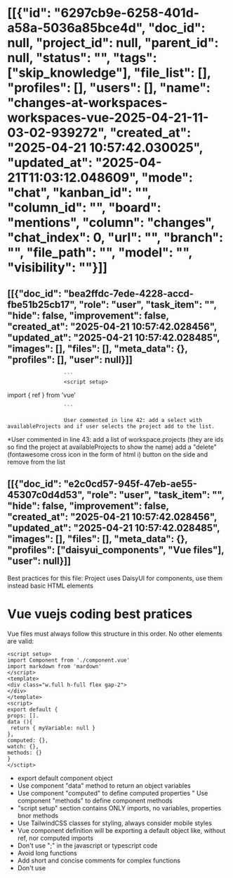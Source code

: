 # [[{"id": "6297cb9e-6258-401d-a58a-5036a85bce4d", "doc_id": null, "project_id": null, "parent_id": null, "status": "", "tags": ["skip_knowledge"], "file_list": [], "profiles": [], "users": [], "name": "changes-at-workspaces-workspaces-vue-2025-04-21-11-03-02-939272", "created_at": "2025-04-21 10:57:42.030025", "updated_at": "2025-04-21T11:03:12.048609", "mode": "chat", "kanban_id": "", "column_id": "", "board": "mentions", "column": "changes", "chat_index": 0, "url": "", "branch": "", "file_path": "", "model": "", "visibility": ""}]]
## [[{"doc_id": "bea2ffdc-7ede-4228-accd-fbe51b25cb17", "role": "user", "task_item": "", "hide": false, "improvement": false, "created_at": "2025-04-21 10:57:42.028456", "updated_at": "2025-04-21 10:57:42.028485", "images": [], "files": [], "meta_data": {}, "profiles": [], "user": null}]]

                      ```
                      <script setup>
import { ref } from 'vue'
</script>

<template>
  <div class="grid grid-cols-1 md:grid-cols-3 gap-4 p-4">
    <div v-for="workspace in workspaces" :key="workspace.id" class="card bg-base-100">
      <div class="card-body">
        <h2 class="card-title">{{ workspace.name }}</h2>

        <div class="flex justify-end mt-4">
          <button class="btn btn-primary mr-2" @click="editWorkspace(workspace)">Edit</button>
          <button class="btn btn-error" @click="deleteWorkspace(workspace.id)">Delete</button>
        </div>
      </div>
    </div>

    <div class="card bg-base-100">
      <div class="card-body flex justify-center items-center">
        <button class="btn btn-success" @click="addWorkspace">Add Workspace</button>
      </div>
    </div>

    <modal close="true" @close="showModal = false" v-if="showModal">
      <div class="p-4">
        <div>
          <div class="form-control">
            <label class="label">
              <span class="label-text">Workspace Name</span>
            </label>
            <input v-model="selectedWorkspace.name" type="text" placeholder="Workspace Name" class="input input-bordered w-full max-w-xs" required />
          </div>
          <div class="form-control mt-4">
            <label class="label">
              <span class="label-text">Description</span>
            </label>
            <textarea v-model="selectedWorkspace.description" placeholder="Workspace Description" class="textarea textarea-bordered w-full max-w-xs" required></textarea>
          </div>
          <div class="form-control mt-4">
            <label class="label">
              <span class="label-text">Associated Projects</span>
            </label>
            @codx-ok, please-wait...: add a select with availableProjects and if user selects the project add to the list.
            @codx-ok, please-wait...: add a list of workspace.projects (they are ids so find the project at availableProjects to show the name) add a "delete" (fontawesome cross icon in the form of html i) button on the side and remove from the list
            <div v-for="(project, index) in availableProjects" :key="project.id" class="flex items-center">
              <input type="checkbox" :value="selectedWorkspace.projects.includes(project.id)" class="checkbox checkbox-primary" @change="toggleProjectSelection(project.id)" />
              <span class="ml-2">{{ project.project_name }}</span>
            </div>
          </div>
          <div class="flex justify-end mt-4">
            <button class="btn btn-primary mr-2" @click="saveWorkspace">Save</button>
            <button type="button" class="btn btn-ghost" @click="showModal = false">Cancel</button>
          </div>
        </div>
      </div>
    </modal>
  </div>
</template>

<script>
export default {
  props: ['settings'],
  data() {
    return {
      showModal: false,
      selectedWorkspace: {
        name: '',
        description: '',
        projects: []
      }
    }
  },
  computed: {
    workspaces() {
      return this.settings.workspaces
    },
    availableProjects() {
      return this.$projects.allProjects
    }
  },
  methods: {
    addWorkspace() {
      this.selectedWorkspace = { name: '', description: '', projects: [] }
      this.showModal = true
    },
    editWorkspace(workspace) {
      this.selectedWorkspace = { ...workspace }
      this.showModal = true
    },
    deleteWorkspace(workspaceId) {
      // Logic to delete a workspace
    },
    saveWorkspace() {
      if (!this.selectedWorkspace.id) {
        this.settings.workspaces.push({ ...this.selectedWorkspace, id: Date.now() })
      } else {
        const index = this.settings.workspaces.findIndex(ws => ws.id === this.selectedWorkspace.id)
        if (index !== -1) {
          this.settings.workspaces[index] = { ...this.selectedWorkspace }
        }
      }
      this.showModal = false
    },
    toggleProjectSelection(projectId) {
      const index = this.selectedWorkspace.projects.indexOf(projectId)
      if (index > -1) {
        this.selectedWorkspace.projects.splice(index, 1)
      } else {
        this.selectedWorkspace.projects.push(projectId)
      }
    }
  }
}
</script>
                      ```
                      
                      User commented in line 42: add a select with availableProjects and if user selects the project add to the list.
  *User commented in line 43: add a list of workspace.projects (they are ids so find the project at availableProjects to show the name) add a "delete" (fontawesome cross icon in the form of html i) button on the side and remove from the list
                      
## [[{"doc_id": "e2c0cd57-945f-47eb-ae55-45307c0d4d53", "role": "user", "task_item": "", "hide": false, "improvement": false, "created_at": "2025-04-21 10:57:42.028456", "updated_at": "2025-04-21 10:57:42.028485", "images": [], "files": [], "meta_data": {}, "profiles": ["daisyui_components", "Vue files"], "user": null}]]
Best practices for this file:
                  Project uses DaisyUI for components, use them instead basic HTML elements
# Vue vuejs coding best pratices
Vue files must always follow this structure in this order.
No other elements are valid:
```example vue file
<script setup>
import Component from './component.vue'
import markdown from 'mardown'
</script>
<template>
<div class="w.full h-full flex gap-2">
</div>
</template>
<script>
export default {
props: [].
data (){
 return { myVariable: null }
},
computed: {},
watch: {},
methods: {}
}
</sctipt>
```
* export default component object
* Use component "data" method to return an object variables
* Use component "computed" to define computed properties
" Use component "methods" to define component methods 
* "script setup" section contains ONLY imports, no variables, properties bnor methods
* Use TailwindCSS classes for styling, always consider mobile styles
* Vue component definition will be exporting a default object like, without ref, nor computed imports
* Don't use ";" in the javascript or typescript code
* Avoid long functions
* Add short and concise comments for complex functions
* Don't use <style> elements, use TailWindCSS classes
                  
## [[{"doc_id": "0189f242-a897-485b-9385-90a312cf5233", "role": "user", "task_item": "", "hide": false, "improvement": false, "created_at": "2025-04-21 10:57:42.028456", "updated_at": "2025-04-21 10:57:42.028485", "images": [], "files": [], "meta_data": {}, "profiles": [], "user": null}]]

              Rewrite full file content replacing codx instructions with the minimum changes as possible.
              Return only the file content without any further decoration or comments.
              Do not surround response with '```' marks, just content.
              
## [[{"doc_id": "a74338e6-40ff-4b52-828c-1bdac6a14493", "role": "assistant", "task_item": "", "hide": false, "improvement": false, "created_at": "2025-04-21 10:57:42.028456", "updated_at": "2025-04-21 10:57:42.028485", "images": [], "files": [], "meta_data": {"time_taken": 9.108882427215576, "first_chunk_time_taken": 1.8074500560760498, "model": "gpt-4o"}, "profiles": [], "user": null}]]
<script setup>
import { ref } from 'vue'
</script>

<template>
  <div class="grid grid-cols-1 md:grid-cols-3 gap-4 p-4">
    <div v-for="workspace in workspaces" :key="workspace.id" class="card bg-base-100">
      <div class="card-body">
        <h2 class="card-title">{{ workspace.name }}</h2>

        <div class="flex justify-end mt-4">
          <button class="btn btn-primary mr-2" @click="editWorkspace(workspace)">Edit</button>
          <button class="btn btn-error" @click="deleteWorkspace(workspace.id)">Delete</button>
        </div>
      </div>
    </div>

    <div class="card bg-base-100">
      <div class="card-body flex justify-center items-center">
        <button class="btn btn-success" @click="addWorkspace">Add Workspace</button>
      </div>
    </div>

    <modal close="true" @close="showModal = false" v-if="showModal">
      <div class="p-4">
        <div>
          <div class="form-control">
            <label class="label">
              <span class="label-text">Workspace Name</span>
            </label>
            <input v-model="selectedWorkspace.name" type="text" placeholder="Workspace Name" class="input input-bordered w-full max-w-xs" required />
          </div>
          <div class="form-control mt-4">
            <label class="label">
              <span class="label-text">Description</span>
            </label>
            <textarea v-model="selectedWorkspace.description" placeholder="Workspace Description" class="textarea textarea-bordered w-full max-w-xs" required></textarea>
          </div>
          <div class="form-control mt-4">
            <label class="label">
              <span class="label-text">Associated Projects</span>
            </label>
            <select class="select select-bordered w-full max-w-xs" v-model="selectedProjectId">
              <option v-for="project in availableProjects" :key="project.id" :value="project.id">{{ project.project_name }}</option>
            </select>
            <button class="btn btn-primary mt-2" @click="addProjectToWorkspace">Add Project</button>
            <ul class="list-disc pl-5 mt-2">
              <li v-for="projectId in selectedWorkspace.projects" :key="projectId" class="flex items-center">
                <span>{{ getProjectName(projectId) }}</span>
                <button class="btn btn-error btn-sm ml-2" @click="removeProjectFromWorkspace(projectId)"><i class="fas fa-times"></i></button>
              </li>
            </ul>
          </div>
          <div class="flex justify-end mt-4">
            <button class="btn btn-primary mr-2" @click="saveWorkspace">Save</button>
            <button type="button" class="btn btn-ghost" @click="showModal = false">Cancel</button>
          </div>
        </div>
      </div>
    </modal>
  </div>
</template>

<script>
export default {
  props: ['settings'],
  data() {
    return {
      showModal: false,
      selectedWorkspace: {
        name: '',
        description: '',
        projects: []
      },
      selectedProjectId: null
    }
  },
  computed: {
    workspaces() {
      return this.settings.workspaces
    },
    availableProjects() {
      return this.$projects.allProjects
    }
  },
  methods: {
    addWorkspace() {
      this.selectedWorkspace = { name: '', description: '', projects: [] }
      this.showModal = true
    },
    editWorkspace(workspace) {
      this.selectedWorkspace = { ...workspace }
      this.showModal = true
    },
    deleteWorkspace(workspaceId) {
      // Logic to delete a workspace
    },
    saveWorkspace() {
      if (!this.selectedWorkspace.id) {
        this.settings.workspaces.push({ ...this.selectedWorkspace, id: Date.now() })
      } else {
        const index = this.settings.workspaces.findIndex(ws => ws.id === this.selectedWorkspace.id)
        if (index !== -1) {
          this.settings.workspaces[index] = { ...this.selectedWorkspace }
        }
      }
      this.showModal = false
    },
    toggleProjectSelection(projectId) {
      const index = this.selectedWorkspace.projects.indexOf(projectId)
      if (index > -1) {
        this.selectedWorkspace.projects.splice(index, 1)
      } else {
        this.selectedWorkspace.projects.push(projectId)
      }
    },
    getProjectName(projectId) {
      const project = this.availableProjects.find(p => p.id === projectId)
      return project ? project.project_name : 'Unknown'
    },
    addProjectToWorkspace() {
      if (this.selectedProjectId && !this.selectedWorkspace.projects.includes(this.selectedProjectId)) {
        this.selectedWorkspace.projects.push(this.selectedProjectId)
      }
    },
    removeProjectFromWorkspace(projectId) {
      const index = this.selectedWorkspace.projects.indexOf(projectId)
      if (index > -1) {
        this.selectedWorkspace.projects.splice(index, 1)
      }
    }
  }
}
</script>